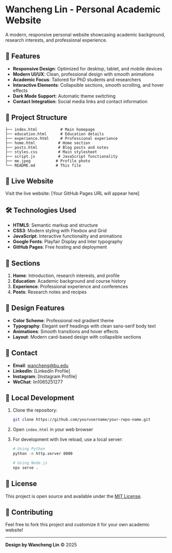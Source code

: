 # Wancheng Lin - Personal Academic Website

A modern, responsive personal website showcasing academic background, research interests, and professional experience.

## 🌟 Features

- **Responsive Design**: Optimized for desktop, tablet, and mobile devices
- **Modern UI/UX**: Clean, professional design with smooth animations
- **Academic Focus**: Tailored for PhD students and researchers
- **Interactive Elements**: Collapsible sections, smooth scrolling, and hover effects
- **Dark Mode Support**: Automatic theme switching
- **Contact Integration**: Social media links and contact information

## 📁 Project Structure

```
├── index.html          # Main homepage
├── education.html      # Education details
├── experience.html     # Professional experience
├── home.html          # Home section
├── posts.html         # Blog posts and notes
├── styles.css         # Main stylesheet
├── script.js          # JavaScript functionality
├── me.jpeg           # Profile photo
└── README.md         # This file
```

## 🚀 Live Website

Visit the live website: [Your GitHub Pages URL will appear here]

## 🛠️ Technologies Used

- **HTML5**: Semantic markup and structure
- **CSS3**: Modern styling with Flexbox and Grid
- **JavaScript**: Interactive functionality and animations
- **Google Fonts**: Playfair Display and Inter typography
- **GitHub Pages**: Free hosting and deployment

## 📱 Sections

1. **Home**: Introduction, research interests, and profile
2. **Education**: Academic background and course history
3. **Experience**: Professional experience and conferences
4. **Posts**: Research notes and recipes

## 🎨 Design Features

- **Color Scheme**: Professional red gradient theme
- **Typography**: Elegant serif headings with clean sans-serif body text
- **Animations**: Smooth transitions and hover effects
- **Layout**: Modern card-based design with collapsible sections

## 📧 Contact

- **Email**: wancheng@bu.edu
- **LinkedIn**: [LinkedIn Profile]
- **Instagram**: [Instagram Profile]
- **WeChat**: lin1065251277

## 🔧 Local Development

1. Clone the repository:
   ```bash
   git clone https://github.com/yourusername/your-repo-name.git
   ```

2. Open `index.html` in your web browser

3. For development with live reload, use a local server:
   ```bash
   # Using Python
   python -m http.server 8000
   
   # Using Node.js
   npx serve .
   ```

## 📄 License

This project is open source and available under the [MIT License](LICENSE).

## 🤝 Contributing

Feel free to fork this project and customize it for your own academic website!

---

**Design by Wancheng Lin** © 2025
